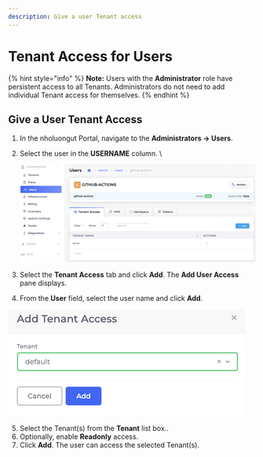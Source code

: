 ```yaml
---
description: Give a user Tenant access
---
```


# Tenant Access for Users

{% hint style="info" %}
**Note:** Users with the **Administrator** role have persistent access to all Tenants. Administrators do not need to add individual Tenant access for themselves.
{% endhint %}

## Give a User Tenant Access

1. In the nholuongut Portal, navigate to the **Administrators -> Users**.&#x20;
2.  Select the user in the **USERNAME** column. \


    ![A user's permissions page](<../../.gitbook/assets/Screen Shot 2022-02-25 at 4.12.05 PM.png>)
3. Select the **Tenant Access** tab and click **Add**. The **Add User Access** pane displays.
4. From the **User** field, select the user name and click **Add**. &#x20;

<div align="left">

<img src="../../.gitbook/assets/Screen Shot 2022-02-25 at 4.13.24 PM.png" alt="Add Tenant Access pane">

</div>

5. Select the Tenant(s) from the **Tenant** list box..
6. Optionally, enable **Readonly** access.
7. Click **Add**. The user can access the selected Tenant(s).
